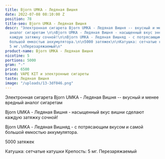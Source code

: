 ```yaml
---
title: Bjorn UMKA - Ледяная Вишня
date: 2022-07-08 08:10:00 Z
position: 78
title-seo: Bjorn UMKA - Ледяная Вишня
descr: "Электронная сигарета Bjorn UMKA - Ледяная Вишня -- вкусный и менее вредный
  аналог сигаретам \n\nBjorn UMKA - Ледяная Вишня - насыщенный вкус энергетика сделают
  каждую затяжку сочной!\n\nBjorn UMKA - Ледяная Вишняд - с потрясающим вкусом и самой
  большой емкостью аккумулятора.\n\n5000 затяжек\n\nКатушка: сетчатые катушки\nКрепость:
  5 мг.\nПерезаряжаемый\n"
product-name: Bjorn UMKA - Ледяная Вишня
nicotine: 5
portions: 5000
gram: "-"
price: 6500
brand: VAPE KIT и электронные сигареты
taste: Ледяная Вишня
image: "/uploads/13-3df046.png"
---
```


Электронная сигарета Bjorn UMKA - Ледяная Вишня -- вкусный и менее вредный аналог сигаретам 

Bjorn UMKA - Ледяная Вишня - насыщенный вкус вишни сделают каждую затяжку сочной!

Bjorn UMKA - Ледяная Вишняд - с потрясающим вкусом и самой большой емкостью аккумулятора.

5000 затяжек

Катушка: сетчатые катушки
Крепость: 5 мг.
Перезаряжаемый
